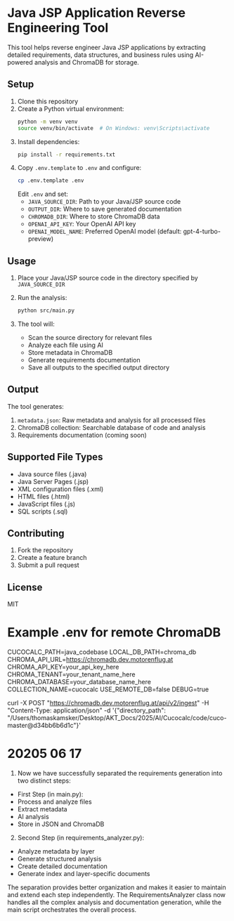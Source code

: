 # Java JSP Application Reverse Engineering Tool

This tool helps reverse engineer Java JSP applications by extracting detailed requirements, data structures, and business rules using AI-powered analysis and ChromaDB for storage.

## Setup

1. Clone this repository
2. Create a Python virtual environment:
   ```bash
   python -m venv venv
   source venv/bin/activate  # On Windows: venv\Scripts\activate
   ```
3. Install dependencies:
   ```bash
   pip install -r requirements.txt
   ```
4. Copy `.env.template` to `.env` and configure:
   ```bash
   cp .env.template .env
   ```
   Edit `.env` and set:
   - `JAVA_SOURCE_DIR`: Path to your Java/JSP source code
   - `OUTPUT_DIR`: Where to save generated documentation
   - `CHROMADB_DIR`: Where to store ChromaDB data
   - `OPENAI_API_KEY`: Your OpenAI API key
   - `OPENAI_MODEL_NAME`: Preferred OpenAI model (default: gpt-4-turbo-preview)

## Usage

1. Place your Java/JSP source code in the directory specified by `JAVA_SOURCE_DIR`

2. Run the analysis:
   ```bash
   python src/main.py
   ```

3. The tool will:
   - Scan the source directory for relevant files
   - Analyze each file using AI
   - Store metadata in ChromaDB
   - Generate requirements documentation
   - Save all outputs to the specified output directory

## Output

The tool generates:
1. `metadata.json`: Raw metadata and analysis for all processed files
2. ChromaDB collection: Searchable database of code and analysis
3. Requirements documentation (coming soon)

## Supported File Types

- Java source files (.java)
- Java Server Pages (.jsp)
- XML configuration files (.xml)
- HTML files (.html)
- JavaScript files (.js)
- SQL scripts (.sql)

## Contributing

1. Fork the repository
2. Create a feature branch
3. Submit a pull request

## License

MIT

# Example .env for remote ChromaDB
CUCOCALC_PATH=java_codebase
LOCAL_DB_PATH=chroma_db
CHROMA_API_URL=https://chromadb.dev.motorenflug.at
CHROMA_API_KEY=your_api_key_here
CHROMA_TENANT=your_tenant_name_here
CHROMA_DATABASE=your_database_name_here
COLLECTION_NAME=cucocalc
USE_REMOTE_DB=false
DEBUG=true

curl -X POST "https://chromadb.dev.motorenflug.at/api/v2/ingest" -H "Content-Type: application/json"   -d '{"directory_path": "/Users/thomaskamsker/Desktop/AKT_Docs/2025/AI/Cucocalc/code/cuco-master@d34bb6b6d1c"}'



#  20205 06 17 

1. Now we have successfully separated the requirements generation into two distinct steps:
- First Step (in main.py):
- Process and analyze files
- Extract metadata
- AI analysis
- Store in JSON and ChromaDB

2. Second Step (in requirements_analyzer.py):
- Analyze metadata by layer
- Generate structured analysis
- Create detailed documentation
- Generate index and layer-specific documents

The separation provides better organization and makes it easier to maintain and extend each step independently. The RequirementsAnalyzer class now handles all the complex analysis and documentation generation, while the main script orchestrates the overall process.
